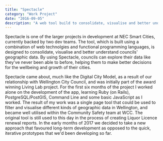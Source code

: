 ```yaml
---
title: "Spectacle"
category: "Work Project"
date: "2016-09-05"
description: "A web tool build to consolidate, visualise and better understand geographic data."
---
```


Spectacle is one of the larger projects in development at NEC Smart Cities, currently backed by two dev teams. The tool, which is built using a combination of web technolgies and functional programming languages, is designed to consolidate, visualise and better understand councils' geographic data. By using Spectacle, councils can explore their data like they've never been able to before, helping them to make better decisions for the wellbeing and growth of their cities.

Spectacle came about, much like the Digital City Model, as a result of our relationship with Wellington City Council, and was initially part of the award winning Living Lab project. For the first six months of the project I worked alone on the development of the app, learning Ruby (on Rails), PostgreSQL/PostGIS, Command Line and some basic JavaScript as I worked. The result of my work was a single page tool that could be used to filter and visualise different kinds of geographic data in Wellington, and became well utilised within the Community Safety team at WCC. The original tool is still used to this day in the process of creating Liquor Licence renewal reports. In the early months of 2017 we decided to take a new approach that favoured long-term development as opposed to the quick, iterative prototypes that we'd been developing so far. 